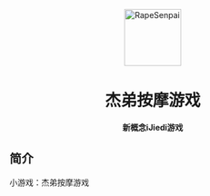 <p align="center">
  <a href="https://xiaohuang257.github.io/RapeSenpai/index.html"><img src="https://github.com/Xiaohuang257/RapeSenpai/blob/main/static/image/ClickBefore.png?raw=true" width="100" height="100" alt="RapeSenpai"></a>
</p>
<div align="center">

# 杰弟按摩游戏
**新概念iJiedi游戏**
</div>

## 简介
小游戏：杰弟按摩游戏
